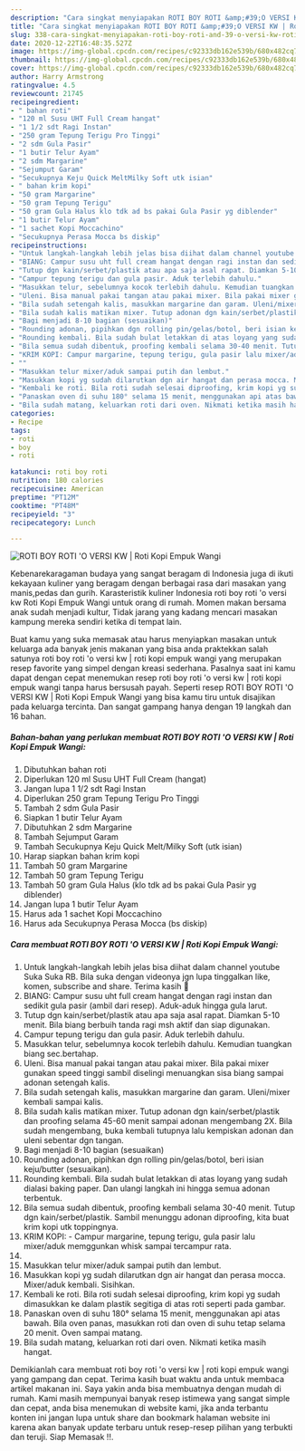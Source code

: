 ```yaml
---
description: "Cara singkat menyiapakan ROTI BOY ROTI &amp;#39;O VERSI KW | Roti Kopi Empuk Wangi Terbukti"
title: "Cara singkat menyiapakan ROTI BOY ROTI &amp;#39;O VERSI KW | Roti Kopi Empuk Wangi Terbukti"
slug: 338-cara-singkat-menyiapakan-roti-boy-roti-and-39-o-versi-kw-roti-kopi-empuk-wangi-terbukti
date: 2020-12-22T16:48:35.527Z
image: https://img-global.cpcdn.com/recipes/c92333db162e539b/680x482cq70/roti-boy-roti-o-versi-kw-roti-kopi-empuk-wangi-foto-resep-utama.jpg
thumbnail: https://img-global.cpcdn.com/recipes/c92333db162e539b/680x482cq70/roti-boy-roti-o-versi-kw-roti-kopi-empuk-wangi-foto-resep-utama.jpg
cover: https://img-global.cpcdn.com/recipes/c92333db162e539b/680x482cq70/roti-boy-roti-o-versi-kw-roti-kopi-empuk-wangi-foto-resep-utama.jpg
author: Harry Armstrong
ratingvalue: 4.5
reviewcount: 21745
recipeingredient:
- " bahan roti"
- "120 ml Susu UHT Full Cream hangat"
- "1 1/2 sdt Ragi Instan"
- "250 gram Tepung Terigu Pro Tinggi"
- "2 sdm Gula Pasir"
- "1 butir Telur Ayam"
- "2 sdm Margarine"
- "Sejumput Garam"
- "Secukupnya Keju Quick MeltMilky Soft utk isian"
- " bahan krim kopi"
- "50 gram Margarine"
- "50 gram Tepung Terigu"
- "50 gram Gula Halus klo tdk ad bs pakai Gula Pasir yg diblender"
- "1 butir Telur Ayam"
- "1 sachet Kopi Moccachino"
- "Secukupnya Perasa Mocca bs diskip"
recipeinstructions:
- "Untuk langkah-langkah lebih jelas bisa diihat dalam channel youtube Suka Suka RB. Bila suka dengan videonya jgn lupa tinggalkan like, komen, subscribe and share. Terima kasih 🙏"
- "BIANG: Campur susu uht full cream hangat dengan ragi instan dan sedikit gula pasir (ambil dari resep). Aduk-aduk hingga gula larut."
- "Tutup dgn kain/serbet/plastik atau apa saja asal rapat. Diamkan 5-10 menit. Bila biang berbuih tanda ragi msh aktif dan siap digunakan."
- "Campur tepung terigu dan gula pasir. Aduk terlebih dahulu."
- "Masukkan telur, sebelumnya kocok terlebih dahulu. Kemudian tuangkan biang sec.bertahap."
- "Uleni. Bisa manual pakai tangan atau pakai mixer. Bila pakai mixer gunakan speed tinggi sambil diselingi menuangkan sisa biang sampai adonan setengah kalis."
- "Bila sudah setengah kalis, masukkan margarine dan garam. Uleni/mixer kembali sampai kalis."
- "Bila sudah kalis matikan mixer. Tutup adonan dgn kain/serbet/plastik dan proofing selama 45-60 menit sampai adonan mengembang 2X. Bila sudah mengembang, buka kembali tutupnya lalu kempiskan adonan dan uleni sebentar dgn tangan."
- "Bagi menjadi 8-10 bagian (sesuaikan)"
- "Rounding adonan, pipihkan dgn rolling pin/gelas/botol, beri isian keju/butter (sesuaikan)."
- "Rounding kembali. Bila sudah bulat letakkan di atas loyang yang sudah dialasi baking paper. Dan ulangi langkah ini hingga semua adonan terbentuk."
- "Bila semua sudah dibentuk, proofing kembali selama 30-40 menit. Tutup dgn kain/serbet/plastik. Sambil menunggu adonan diproofing, kita buat krim kopi utk toppingnya."
- "KRIM KOPI: Campur margarine, tepung terigu, gula pasir lalu mixer/aduk memggunkan whisk sampai tercampur rata."
- ""
- "Masukkan telur mixer/aduk sampai putih dan lembut."
- "Masukkan kopi yg sudah dilarutkan dgn air hangat dan perasa mocca. Mixer/aduk kembali. Sisihkan."
- "Kembali ke roti. Bila roti sudah selesai diproofing, krim kopi yg sudah dimasukkan ke dalam plastik segitiga di atas roti seperti pada gambar."
- "Panaskan oven di suhu 180° selama 15 menit, menggunakan api atas bawah. Bila oven panas, masukkan roti dan oven di suhu tetap selama 20 menit. Oven sampai matang."
- "Bila sudah matang, keluarkan roti dari oven. Nikmati ketika masih hangat."
categories:
- Recipe
tags:
- roti
- boy
- roti

katakunci: roti boy roti 
nutrition: 180 calories
recipecuisine: American
preptime: "PT12M"
cooktime: "PT48M"
recipeyield: "3"
recipecategory: Lunch

---
```



![ROTI BOY ROTI &#39;O VERSI KW | Roti Kopi Empuk Wangi](https://img-global.cpcdn.com/recipes/c92333db162e539b/680x482cq70/roti-boy-roti-o-versi-kw-roti-kopi-empuk-wangi-foto-resep-utama.jpg)

Kebenarekaragaman budaya yang sangat beragam di Indonesia juga di ikuti kekayaan kuliner yang beragam dengan berbagai rasa dari masakan yang manis,pedas dan gurih. Karasteristik kuliner Indonesia roti boy roti &#39;o versi kw 
 Roti Kopi Empuk Wangi untuk orang di rumah. Momen makan bersama anak sudah menjadi kultur, Tidak jarang yang kadang mencari masakan kampung mereka sendiri ketika di tempat lain.

Buat kamu yang suka memasak atau harus menyiapkan masakan untuk keluarga ada banyak jenis makanan yang bisa anda praktekkan salah satunya roti boy roti &#39;o versi kw | roti kopi empuk wangi yang merupakan resep favorite yang simpel dengan kreasi sederhana. Pasalnya saat ini kamu dapat dengan cepat menemukan resep roti boy roti &#39;o versi kw | roti kopi empuk wangi tanpa harus bersusah payah.
Seperti resep ROTI BOY ROTI &#39;O VERSI KW | Roti Kopi Empuk Wangi yang bisa kamu tiru untuk disajikan pada keluarga tercinta. Dan sangat gampang hanya dengan 19 langkah dan 16 bahan.


<!--inarticleads1-->

##### Bahan-bahan yang perlukan membuat ROTI BOY ROTI &#39;O VERSI KW | Roti Kopi Empuk Wangi:

1. Dibutuhkan  bahan roti
1. Diperlukan 120 ml Susu UHT Full Cream (hangat)
1. Jangan lupa 1 1/2 sdt Ragi Instan
1. Diperlukan 250 gram Tepung Terigu Pro Tinggi
1. Tambah 2 sdm Gula Pasir
1. Siapkan 1 butir Telur Ayam
1. Dibutuhkan 2 sdm Margarine
1. Tambah Sejumput Garam
1. Tambah Secukupnya Keju Quick Melt/Milky Soft (utk isian)
1. Harap siapkan  bahan krim kopi
1. Tambah 50 gram Margarine
1. Tambah 50 gram Tepung Terigu
1. Tambah 50 gram Gula Halus (klo tdk ad bs pakai Gula Pasir yg diblender)
1. Jangan lupa 1 butir Telur Ayam
1. Harus ada 1 sachet Kopi Moccachino
1. Harus ada Secukupnya Perasa Mocca (bs diskip)




<!--inarticleads2-->

##### Cara membuat  ROTI BOY ROTI &#39;O VERSI KW | Roti Kopi Empuk Wangi:

1. Untuk langkah-langkah lebih jelas bisa diihat dalam channel youtube Suka Suka RB. Bila suka dengan videonya jgn lupa tinggalkan like, komen, subscribe and share. Terima kasih 🙏
1. BIANG: Campur susu uht full cream hangat dengan ragi instan dan sedikit gula pasir (ambil dari resep). Aduk-aduk hingga gula larut.
1. Tutup dgn kain/serbet/plastik atau apa saja asal rapat. Diamkan 5-10 menit. Bila biang berbuih tanda ragi msh aktif dan siap digunakan.
1. Campur tepung terigu dan gula pasir. Aduk terlebih dahulu.
1. Masukkan telur, sebelumnya kocok terlebih dahulu. Kemudian tuangkan biang sec.bertahap.
1. Uleni. Bisa manual pakai tangan atau pakai mixer. Bila pakai mixer gunakan speed tinggi sambil diselingi menuangkan sisa biang sampai adonan setengah kalis.
1. Bila sudah setengah kalis, masukkan margarine dan garam. Uleni/mixer kembali sampai kalis.
1. Bila sudah kalis matikan mixer. Tutup adonan dgn kain/serbet/plastik dan proofing selama 45-60 menit sampai adonan mengembang 2X. Bila sudah mengembang, buka kembali tutupnya lalu kempiskan adonan dan uleni sebentar dgn tangan.
1. Bagi menjadi 8-10 bagian (sesuaikan)
1. Rounding adonan, pipihkan dgn rolling pin/gelas/botol, beri isian keju/butter (sesuaikan).
1. Rounding kembali. Bila sudah bulat letakkan di atas loyang yang sudah dialasi baking paper. Dan ulangi langkah ini hingga semua adonan terbentuk.
1. Bila semua sudah dibentuk, proofing kembali selama 30-40 menit. Tutup dgn kain/serbet/plastik. Sambil menunggu adonan diproofing, kita buat krim kopi utk toppingnya.
1. KRIM KOPI: - Campur margarine, tepung terigu, gula pasir lalu mixer/aduk memggunkan whisk sampai tercampur rata.
1. 
1. Masukkan telur mixer/aduk sampai putih dan lembut.
1. Masukkan kopi yg sudah dilarutkan dgn air hangat dan perasa mocca. Mixer/aduk kembali. Sisihkan.
1. Kembali ke roti. Bila roti sudah selesai diproofing, krim kopi yg sudah dimasukkan ke dalam plastik segitiga di atas roti seperti pada gambar.
1. Panaskan oven di suhu 180° selama 15 menit, menggunakan api atas bawah. Bila oven panas, masukkan roti dan oven di suhu tetap selama 20 menit. Oven sampai matang.
1. Bila sudah matang, keluarkan roti dari oven. Nikmati ketika masih hangat.




Demikianlah cara membuat roti boy roti &#39;o versi kw | roti kopi empuk wangi yang gampang dan cepat. Terima kasih buat waktu anda untuk membaca artikel makanan ini. Saya yakin anda bisa membuatnya dengan mudah di rumah. Kami masih mempunyai banyak resep istimewa yang sangat simple dan cepat, anda bisa menemukan di website kami, jika anda terbantu konten ini jangan lupa untuk share dan bookmark halaman website ini karena akan banyak update terbaru untuk resep-resep pilihan yang terbukti dan teruji. Siap Memasak !!. 
